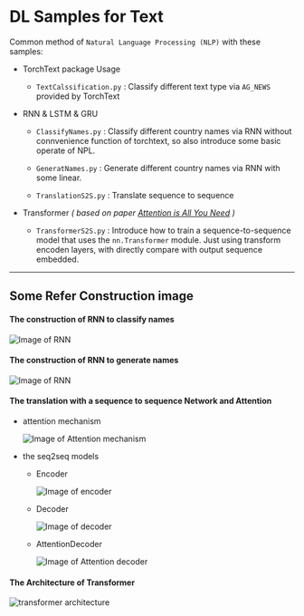 # DL Samples for Text

Common method of `Natural Language Processing (NLP)` with these samples:

- TorchText package Usage

    - `TextCalssification.py` : Classify different text type via `AG_NEWS` provided by TorchText

- RNN & LSTM & GRU

    - `ClassifyNames.py` : Classify different country names via RNN without connvenience function of torchtext, so also introduce some basic operate of NPL.

    - `GeneratNames.py` : Generate different country names via RNN with some linear.

    - `TranslationS2S.py` : Translate sequence to sequence

- Transformer *( based on paper [Attention is All You Need](https://arxiv.org/pdf/1706.03762.pdf) )*
    
    - `TransformerS2S.py` : Introduce how to train a sequence-to-sequence model that uses the `nn.Transformer` module. Just using transform encoden layers, with directly compare with output sequence embedded.

---

## Some Refer Construction image

#### The construction of RNN to classify names

![Image of RNN](https://i.imgur.com/Z2xbySO.png)

#### The construction of RNN to generate names

![Image of RNN](https://i.imgur.com/jzVrf7f.png)

#### The translation with a sequence to sequence Network and Attention

- attention mechanism

    ![Image of Attention mechanism](https://pytorch.org/tutorials/_images/seq2seq.png)

- the seq2seq models

  - Encoder 
  
    ![Image of encoder](https://pytorch.org/tutorials/_images/encoder-network.png)

  - Decoder
  
    ![Image of decoder](https://pytorch.org/tutorials/_images/decoder-network.png)

  - AttentionDecoder

    ![Image of Attention decoder](https://pytorch.org/tutorials/_images/attention-decoder-network.png)

#### The Architecture of Transformer

![transformer architecture](https://pytorch.org/tutorials/_images/transformer_architecture.jpg)
